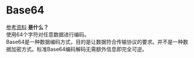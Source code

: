 # Base64

[参考资料](http://www.jianshu.com/p/b8a5e1c770f9)
**是什么？**  
使用64个字符对任意数据进行编码。   
Base64是一种数据编码方式，目的是让数据符合传输协议的要求。并不是一种数据加密方式。标准Base64编码解码无需额外信息即完全可逆。

